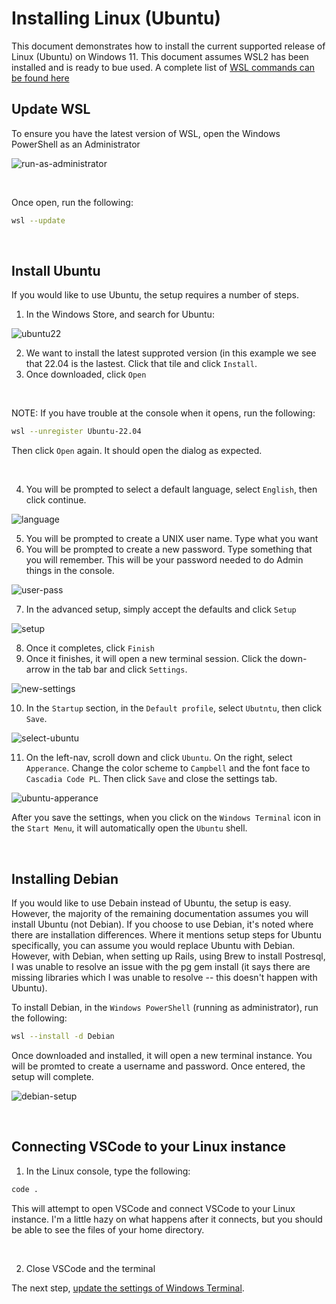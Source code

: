 # Installing Linux (Ubuntu)

This document demonstrates how to install the current supported release of Linux (Ubuntu) on Windows 11. This document assumes WSL2 has been installed and is ready to bue used. A complete list of [WSL commands can be found here](https://learn.microsoft.com/en-us/windows/wsl/basic-commands)

## Update WSL

To ensure you have the latest version of WSL, open the Windows PowerShell as an Administrator

![run-as-administrator](https://user-images.githubusercontent.com/516548/192077877-6748108f-fdd2-4c83-b0ba-3ac31224c9bf.png)

<br/>

Once open, run the following:

```sh
wsl --update
```

<br/>

## Install Ubuntu

If you would like to use Ubuntu, the setup requires a number of steps. 

1. In the Windows Store, and search for Ubuntu:

![ubuntu22](https://user-images.githubusercontent.com/516548/192082167-6b8ee768-0684-4851-af15-2d3f13c99c1b.png)

2. We want to install the latest supproted version (in this example we see that 22.04 is the lastest. Click that tile and click `Install`.
3. Once downloaded, click `Open`

<br/>

NOTE: If you have trouble at the console when it opens, run the following:

```sh
wsl --unregister Ubuntu-22.04
```

Then click `Open` again. It should open the dialog as expected.

<br/>

4. You will be prompted to select a default language, select `English`, then click continue.

![language](https://user-images.githubusercontent.com/516548/192082523-3744a840-f70d-411a-aae7-f550754cce02.png)

5. You will be prompted to create a UNIX user name. Type what you want
6. You will be prompted to create a new password. Type something that you will remember. This will be your password needed to do Admin things in the console.

![user-pass](https://user-images.githubusercontent.com/516548/192082563-30b260b3-4850-4a59-9f82-9274a4f88d1b.png)

7. In the advanced setup, simply accept the defaults and click `Setup`

![setup](https://user-images.githubusercontent.com/516548/192082591-11ddf920-81a6-4126-8735-75eaf9190088.png)

8. Once it completes, click `Finish`
9. Once it finishes, it will open a new terminal session. Click the down-arrow in the tab bar and click `Settings`.

![new-settings](https://user-images.githubusercontent.com/516548/192082679-8cc094a2-e920-4b00-943e-91a3e75ccb4b.png)

10. In the `Startup` section, in the `Default profile`, select `Ubutntu`, then click `Save`.

![select-ubuntu](https://user-images.githubusercontent.com/516548/192082727-17a7da64-b6f4-43a6-8385-2a0d3c9358a1.png)

11. On the left-nav, scroll down and click `Ubuntu`. On the right, select `Apperance`. Change the color scheme to `Campbell` and the font face to `Cascadia Code PL`. Then click `Save` and close the settings tab.

![ubuntu-apperance](https://user-images.githubusercontent.com/516548/192082890-1540c8e6-0ac9-4d07-a328-40ba8b2baa2b.png)


After you save the settings, when you click on the `Windows Terminal` icon in the `Start Menu`, it will automatically open the `Ubuntu` shell.

<br/>

## Installing Debian

If you would like to use Debain instead of Ubuntu, the setup is easy. However, the majority of the remaining documentation assumes you will install Ubuntu (not Debian). If you choose to use Debian, it's noted where there are installation differences. Where it mentions setup steps for Ubuntu specifically, you can assume you would replace Ubuntu with Debian. However, with Debian, when setting up Rails, using Brew to install Postresql, I was unable to resolve an issue with the pg gem install (it says there are missing libraries which I was unable to resolve -- this doesn't happen with Ubuntu).

To install Debian, in the `Windows PowerShell` (running as administrator), run the following:

```sh
wsl --install -d Debian
```

Once downloaded and installed, it will open a new terminal instance. You will be promted to create a username and password. Once entered, the setup will complete.

![debian-setup](https://user-images.githubusercontent.com/516548/192112953-e95b93a0-5c68-407a-8ae3-ea0b15ad8fe4.png)

<br/>

## Connecting VSCode to your Linux instance

1. In the Linux console, type the following:

```sh
code .
```

This will attempt to open VSCode and connect VSCode to your Linux instance. I'm a little hazy on what happens after it connects, but you should be able to see the files of your home directory.

<br/>

2. Close VSCode and the terminal 

The next step, [update the settings of Windows Terminal](https://github.com/scott-knight/linux-on-windows-11/blob/main/configure-windows-terminal.md).

